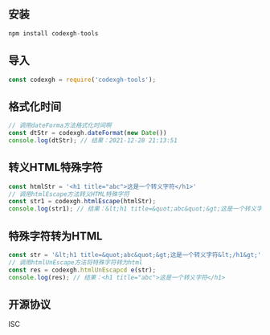## 安装
```js
npm install codexgh-tools
```

## 导入
```js
const codexgh = require('codexgh-tools');
```

## 格式化时间
```js
// 调用dateForma方法格式化时间啊
const dtStr = codexgh.dateFormat(new Date())
console.log(dtStr); // 结果：2021-12-28 21:13:51
```

## 转义HTML特殊字符
```js
const htmlStr = '<h1 title="abc">这是一个转义字符</h1>'
// 调用htmlEscape方法转义HTML特殊字符
const str1 = codexgh.htmlEscape(htmlStr);
console.log(str1); // 结果：&lt;h1 title=&quot;abc&quot;&gt;这是一个转义字符&lt;/h1&gt;
```

## 特殊字符转为HTML
```js
const str = '&lt;h1 title=&quot;abc&quot;&gt;这是一个转义字符&lt;/h1&gt;';
// 调用htmlUnEscape方法将特殊字符转为html
const res = codexgh.htmlUnEscapcd e(str);
console.log(res); // 结果：<h1 title="abc">这是一个转义字符</h1>
```

## 开源协议
ISC
